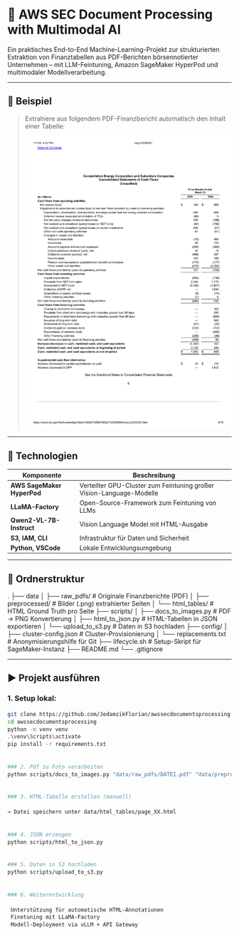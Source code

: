 # 🧾 AWS SEC Document Processing with Multimodal AI

Ein praktisches End-to-End Machine-Learning-Projekt zur strukturierten Extraktion von Finanztabellen aus PDF-Berichten börsennotierter Unternehmen – mit LLM-Feintuning, Amazon SageMaker HyperPod und multimodaler Modellverarbeitung.

---

## 📸 Beispiel

> Extrahiere aus folgendem PDF-Finanzbericht automatisch den Inhalt einer Tabelle:
>
> ![Beispiel-Tabelle](data/preprocessed/constellation_energy/page_9.png)

---

## 🧰 Technologien

| Komponente              | Beschreibung |
|------------------------|--------------|
| **AWS SageMaker HyperPod** | Verteilter GPU-Cluster zum Feintuning großer Vision-Language-Modelle |
| **LLaMA-Factory**      | Open-Source-Framework zum Feintuning von LLMs |
| **Qwen2-VL-7B-Instruct** | Vision Language Model mit HTML-Ausgabe |
| **S3, IAM, CLI**       | Infrastruktur für Daten und Sicherheit |
| **Python, VSCode**     | Lokale Entwicklungsumgebung |

---

## 📂 Ordnerstruktur

.
├── data
│ ├── raw_pdfs/ # Originale Finanzberichte (PDF)
│ ├── preprocessed/ # Bilder (.png) extrahierter Seiten
│ └── html_tables/ # HTML Ground Truth pro Seite
├── scripts/
│ ├── docs_to_images.py # PDF -> PNG Konvertierung
│ ├── html_to_json.py # HTML-Tabellen in JSON exportieren
│ └── upload_to_s3.py # Daten in S3 hochladen
├── config/
│ ├── cluster-config.json # Cluster-Provisionierung
│ └── replacements.txt # Anonymisierungshilfe für Git
├── lifecycle.sh # Setup-Skript für SageMaker-Instanz
├── README.md
└── .gitignore



---

## ▶️ Projekt ausführen

### 1. Setup lokal:

```bash
git clone https://github.com/JedamzikFlorian/awssecdocumentsprocessing
cd awssecdocumentsprocessing
python -m venv venv
.\venv\Scripts\activate
pip install -r requirements.txt


### 2. Pdf zu Foto verarbeiten
python scripts/docs_to_images.py "data/raw_pdfs/DATEI.pdf" "data/preprocessed/ZIELORDNER"


### 3. HTML-Tabelle erstellen (manuell)

→ Datei speichern unter data/html_tables/page_XX.html


### 4. JSON erzeugen
python scripts/html_to_json.py


### 5. Daten in S3 hochladen
python scripts/upload_to_s3.py


### 6. Weiterentwicklung

 Unterstützung für automatische HTML-Annotationen
 Finetuning mit LLaMA-Factory
 Modell-Deployment via vLLM + API Gateway